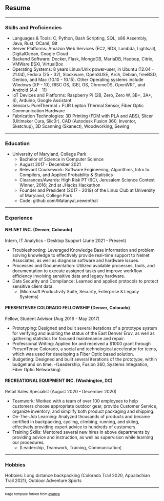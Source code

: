 ## Resume

---

### Skills and Proficiencies

- Languages & Tools: C, Python, Bash Scripting, SQL, x86 Assembly, Java, Rust, OCaml, Git
- Server Platforms: Amazon Web Services (EC2, RDS, Lambda, Lightsail), DigitalOcean, Google Cloud
- Backend Software: Docker, Flask, MongoDB, MariaDB, Hadoop, Citrix, VMWare ESXi, VirtualBox
- Operating Systems: 8 years Linux/Unix power-user, in Ubuntu (12.04 - 21.04), Fedora (25 - 32), Slackware, OpenSUSE, Arch, Debian, freeBSD, Gentoo, and Mac (10.10 - 10.15). Other Operating systems include Windows (XP - 10), RISC OS, IGEL OS, ChromeOS, OpenWRT, and Android (4.4 - 11)
- IoT Devices and Platforms: Raspberry Pi (2B, Zero, Zero W, 3B+, 3A+, 4), Arduino, Google Assistant
- Sensors: PureThermal + FLIR Lepton Thermal Sensor, Fiber Optic Communication Hardware
- Fabrication Technologies: 3D Printing (FDM with PLA and ABS), Slicer (Ultimaker Cura, Slic3r), CAD (Autodesk Fusion 360, Inventor, Sketchup), 3D Scanning (Skanect), Woodworking, Sewing

---
### Education

- University of Maryland, College Park
  - Bachelor of Science in Computer Science
  - August 2017 -  December 2021
  - Relevant Coursework: Software Engineering, Algorithms, Intro to Compilers, and Applied Probability & Statistics
  - Clearances/Awards: High Risk PT (6C), Jerusalem Science Contest Winner, 2016; 2nd at JHacks Hackathon
  - Founder and President (2017 - 2019) of the Linux Club at University of Maryland, College Park
  - Code: github.com/MatanyaLoewenthal

---


### Experience

#### NELNET INC. (Denver, Colorado)

Intern, IT Analytics - Desktop Support (June 2021 - Present)
- Troubleshooting: Leveraged Knowledge Base information and problem solving knowledge to effectively provide real-time support to Nelnet Associates, as well as diagnose software and hardware issues.
- Processes and Documentation: Utilized available processes, tools, and documentation to execute assigned tasks and improve workflow efficiency involving sensitive data and legacy hardware.
- Data Security and Compliance: Learned and applied protocols to protect sensitive client data.     	
  - (Microsoft Productivity Suite, Security, Enterprise & Legacy Systems)
 
#### PRESENTENSE COLORADO FELLOWSHIP (Denver, Colorado)

Fellow, Student Advisor (Aug 2016 - May 2017)
- Prototyping: Designed and built several iterations of a prototype system for verifying and auditing the status of the East Denver Eruv, as well as gathering statistics for focused maintenance and repair. 
- Professional Writing: Applied for and received a $1000 grant through PresenTense Colorado, a social and technological accelerator for teens, which was used for developing a Fiber Optic based solution. 
- Budgeting: Designed and built several iterations of the prototype, within budget and on time.
   -(Leadership, Fusion 360, Systems Integration, Fiber Optic Networking)

#### RECREATIONAL EQUIPMENT INC. (Washington, DC)

Retail Sales Specialist	(August 2020 - December 2020)
- Teamwork: Worked with a team of over 100 employees to help customers choose appropriate outdoor gear, provide Customer Service, organize inventory, and simplify both product packaging and shipping.
- On-The-Job Learning: Analyzed thousands of products and became certified in backpacking, cycling, climbing, running, and skiing, effectively providing expert advice to hundreds of customers.
- Training Skills: Mentored several new hires in above departments by providing advice and instruction, as well as supervision while learning our procedures.
   - (Leadership, Teamwork, Training, Communication)

---

### Hobbies

Hobbies: Long distance backpacking (Colorado Trail 2020, Appalachian Trail 2021), Outdoor Adventure Sports

---
<p style="font-size:11px">Page template forked from <a href="https://github.com/evanca/quick-portfolio">evanca</a></p>
<!-- Remove above link if you don't want to attibute -->
